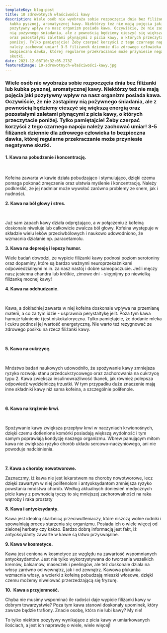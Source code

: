 ```yaml
---
templateKey: blog-post
title: 10 zdrowotnych właściwości kawy
description: Wiele osób nie wyobraża sobie rozpoczęcia dnia bez filiżanki lub
  kubka pysznej, aromatycznej kawy. Niektórzy też nie mają pojęcia jaki
  pozytywny wpływ na nasz organizm posiada kawa. Oczywiście, że nie zastąpimy
  nią pożywnego śniadania, ale z pewnością będziemy cieszyć się większą energią
  oraz pozostałymi zaletami płynącymi z picia kawy, o których przeczytacie
  poniżej. Tylko pamiętajcie! Żeby czerpać korzyści z tego czarnego napoju
  należy zachować umiar! 3-5 filiżanek dziennie dla zdrowego człowieka to
  bezpieczna dawka, której regularne przekraczanie może przyniesie negatywne
  skutki.
date: 2021-12-08T10:32:05.273Z
featuredimage: 10-zdrowotnych-właściwości-kawy.jpg
---
```

<!--StartFragment-->

### Wiele osób nie wyobraża sobie rozpoczęcia dnia bez filiżanki lub kubka pysznej, aromatycznej kawy. Niektórzy też nie mają pojęcia jaki pozytywny wpływ na nasz organizm posiada kawa. Oczywiście, że nie zastąpimy nią pożywnego śniadania, ale z pewnością będziemy cieszyć się większą energią oraz pozostałymi zaletami płynącymi z picia kawy, o których przeczytacie poniżej. Tylko pamiętajcie! Żeby czerpać korzyści z tego czarnego napoju należy zachować umiar! 3-5 filiżanek dziennie dla zdrowego człowieka to bezpieczna dawka, której regularne przekraczanie może przyniesie negatywne skutki.



#### **1. Kawa na pobudzenie i koncentrację.**

 

Kofeina zawarta w kawie działa pobudzająco i stymulująco, dzięki czemu pomaga pokonać zmęczenie oraz ułatwia myślenie i koncentrację. Należy podkreślić, że jej nadmiar może wywołać zarówno problemy ze snem, jak i nudności.



**2. Kawa na ból głowy i stres.**

 

Już sam zapach kawy działa odprężająco, a w połączeniu z kofeiną doskonale niweluje lub całkowicie zwalcza ból głowy. Kofeina występuje w składzie wielu leków przeciwbólowych i naukowo udowodniono, że wzmacnia działanie np. paracetamolu.



**3. Kawa na depresję i lepszy humor.**



Wiele badań dowodzi, że wypicie filiżanki kawy podnosi poziom serotoniny oraz dopaminy, które są bardzo ważnymi neuroprzekaźnikami odpowiedzialnymi m.in. za nasz nastój i dobre samopoczucie. Jeśli męczy nasz jesienna chandra lub krótkie, zimowe dni - sięgnijmy po niewielką filiżankę mocnej kawy!



**4. Kawa na odchudzanie.**

 

Kawa, a dokładniej zawarta w niej kofeina doskonale wpływa na przemianę materii, a co za tym idzie - usprawnia perystaltykę jelit. Poza tym kawa hamuje łaknienie i jest niskokaloryczna. Tylko pamiętajcie, że dodanie mleka i cukru podnosi jej wartość energetyczną. Nie warto też rezygnować ze zdrowego posiłku na rzecz filiżanki kawy.

 

**5. Kawa na cukrzycę.**

 

Mnóstwo badań naukowych udowodniło, że spożywanie kawy zmniejsza ryzyko rozwoju stanu przedcukrzycowego oraz zachorowania na cukrzycę typu 2. Kawa zwiększa insulinowrażliwość tkanek, jak również polepsza odpowiedź wydzielniczą trzustki. W tym przypadku duże znaczenie mają inne składniki kawy niż sama kofeina, a szczególnie polifenole.

 

**6. Kawa na krążenie krwi.**

 

Spożywanie kawy zwiększa przepływ krwi w naczyniach krwionośnych, dzięki czemu dotlenione komórki posiadają większą wydolność i tym samym poprawiają kondycję naszego organizmu. Wbrew panującym mitom kawa nie zwiększa ryzyko chorób układu sercowo-naczyniowego, ani nie powoduje nadciśnienia.

 

**7. Kawa a choroby nowotworowe.**



Zaznaczmy, iż kawa nie jest lekarstwem na choroby nowotworowe, lecz dzięki zawartym w niej polifenolom i antyoksydantom zmniejsza ryzyko powstania mnóstwa chorób. Według aktualnych doniesień medycznych picie kawy z pewnością tyczy to się mniejszej zachorowalności na raka wątroby i raka prostaty



**8. Kawa i antyoksydanty.**



Kawa jest idealną skarbnicą przeciwutleniaczy, które niszczą wolne rodniki i spowalniają proces starzenia się organizmu. Posiada ich o wiele więcej od zielonej herbaty czy kakao. Bardzo dobrą informacją jest fakt, iż antyoksydanty zawarte w kawie są łatwo przyswajalne.



**9. Kawa w kosmetyce.**



Kawa jest ceniona w kosmetyce ze względu na zawartość wspomnianych antyoksydantów. Jest nie tylko wykorzystywana do tworzenia wszelkich kremów, balsamów, maseczek i peelingów, ale też doskonale działa na włosy zarówno od wewnątrz, jak i od zewnątrz. Kawowa płukanka wzmacnia włosy, a wcierki z kofeiną pobudzają mieszki włosowe, dzięki czemu możemy niwelować przerzedzającą się fryzurę.



**10.  Kawa a przyjemność.**



Chyba nie musimy wspominać ile radości daje wypicie filiżanki kawy w dobrym towarzystwie? Poza tym kawa stanowi doskonały upominek, który zawsze będzie trafiony. Znacie osobę, która nie lubi kawy? My nie!



To tylko niektóre pozytywy wynikające z picia kawy w umiarkowanych ilościach, a jest ich naprawdę o wiele, wiele więcej!



<!--EndFragment-->